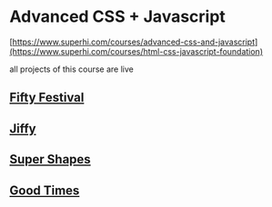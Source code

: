 # Advanced CSS + Javascript

[https://www.superhi.com/courses/advanced-css-and-javascript](https://www.superhi.com/courses/html-css-javascript-foundation)

all projects of this course are live

## [Fifty Festival](fifty-festival-282.superhi.com)

## [Jiffy](jiffy-205.superhi.com)

## [Super Shapes](super-shapes-142.superhi.com)

## [Good Times](good-times-109.superhi.com)
